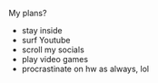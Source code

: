 My plans?
* stay inside
* surf Youtube
* scroll my socials
* play video games
* procrastinate on hw as always, lol
